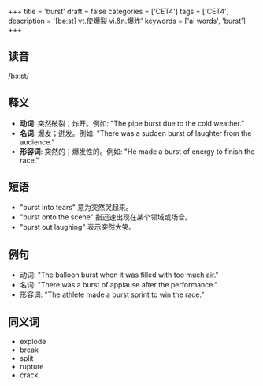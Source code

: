 +++
title = 'burst'
draft = false
categories = ['CET4']
tags = ['CET4']
description = '[bəːst] vt.使爆裂 vi.&n.爆炸'
keywords = ['ai words', 'burst']
+++

## 读音
/bɜːst/

## 释义
- **动词**: 突然破裂；炸开。例如: "The pipe burst due to the cold weather."
- **名词**: 爆发；迸发。例如: "There was a sudden burst of laughter from the audience."
- **形容词**: 突然的；爆发性的。例如: "He made a burst of energy to finish the race."

## 短语
- "burst into tears" 意为突然哭起来。
- "burst onto the scene" 指迅速出现在某个领域或场合。
- "burst out laughing" 表示突然大笑。

## 例句
- 动词: "The balloon burst when it was filled with too much air."
- 名词: "There was a burst of applause after the performance."
- 形容词: "The athlete made a burst sprint to win the race."

## 同义词
- explode
- break
- split
- rupture
- crack
